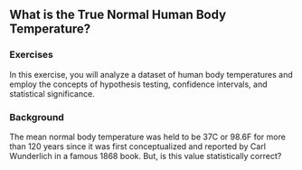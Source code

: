 
## What is the True Normal Human Body Temperature?

### Exercises
In this exercise, you will analyze a dataset of human body temperatures and employ the concepts of hypothesis testing, confidence intervals, and statistical significance.

### Background
The mean normal body temperature was held to be 37C or 98.6F for more than 120 years since it was first conceptualized and reported by Carl Wunderlich in a famous 1868 book. But, is this value statistically correct?
